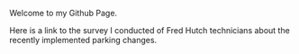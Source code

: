 Welcome to my Github Page.

Here is a link to the survey I conducted of Fred Hutch technicians about the recently implemented parking changes.
